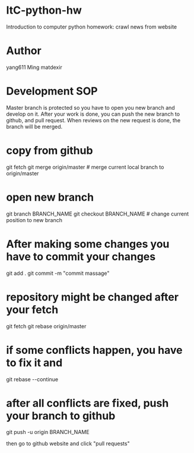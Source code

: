 # ItC-python-hw
Introduction to computer python homework: crawl news from website

# Author
yang611
Ming
matdexir

# Development SOP
Master branch is protected so you have to open you new branch
and develop on it. After your work is done, you can push the 
new branch to github, and pull request. When reviews on the 
new request is done, the branch will be merged.

### 
# copy from github
git fetch
git merge origin/master # merge current local branch to origin/master

# open new branch
git branch BRANCH_NAME
git checkout BRANCH_NAME # change current position to new branch


# After making some changes you have to commit your changes
git add .
git commit -m "commit massage"

# repository might be changed after your fetch
git fetch
git rebase origin/master

# if some conflicts happen, you have to fix it and
git rebase --continue

# after all conflicts are fixed, push your branch to github
git push -u origin BRANCH_NAME

then go to github website and click "pull requests"
### 

